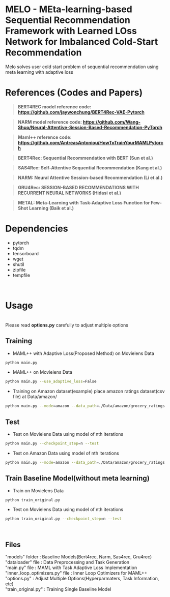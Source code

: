 # MELO - MEta-learning-based Sequential Recommendation Framework with Learned LOss Network for Imbalanced Cold-Start Recommendation 

Melo solves user cold start problem of sequential recommendation using meta learning with adaptive loss

# References (Codes and Papers)

> **BERT4REC model reference code: https://github.com/jaywonchung/BERT4Rec-VAE-Pytorch**

> **NARM model reference code: https://github.com/Wang-Shuo/Neural-Attentive-Session-Based-Recommendation-PyTorch**

> **Maml++ reference code: https://github.com/AntreasAntoniou/HowToTrainYourMAMLPytorch**


> **BERT4Rec: Sequential Recommendation with BERT (Sun et al.)**

> **SAS4Rec: Self-Attentive Sequential Recommendation (Kang et al.)**

> **NARM: Neural Attentive Session-based Recommendation (Li et al.)**

> **GRU4Rec: SESSION-BASED RECOMMENDATIONS WITH RECURRENT NEURAL NETWORKS (Hidasi et al.)**

> **METAL: Meta-Learning with Task-Adaptive Loss Function for Few-Shot Learning (Baik et al.)** 





# Dependencies  
* pytorch 
* tqdm 
* tensorboard
* wget
* shutil
* zipfile
* tempfile
  
<br/>

# Usage
<br/>
Please read <strong>options.py</strong> carefully to adjust multiple options
<br/>


## Training

* MAML++ with Adaptive Loss(Proposed Method) on Movielens Data
```bash 
python main.py
```

* MAML++ on Movielens Data
```bash 
python main.py --use_adaptive_loss=False
```

* Training on Amazon dataset(example)
place amazon ratings dataset(csv file) at Data/amazon/
```bash 
python main.py --mode=amazon --data_path=./Data/amazon/grocery_ratings.csv --min_sub_window_size=2 --max_seq_len=30 --num_samples=25 --num_query_set=1
```

## Test

* Test on Movielens Data using model of nth iterations 
```bash 
python main.py --checkpoint_step=n --test
```

* Test on Amazon Data using model of nth iterations
```bash 
python main.py --mode=amazon --data_path=./Data/amazon/grocery_ratings.csv --min_sub_window_size=2 --max_seq_len=30 --num_samples=25 --num_query_set=1 --checkpoint_step=n --test
```

## Train Baseline Model(without meta learning)
* Train on Movielens Data
```bash 
python train_original.py
```

* Test on Movielens Data using model of nth iterations
```bash 
python train_original.py --checkpoint_step=n --test
```

<br/>

## Files
"models" folder                      : Baseline Models(Bert4rec, Narm, Sas4rec, Gru4rec)<br/> 
"dataloader" file                    : Data Preprocessing and Task Generation<br/>
"main.py" file                       : MAML with Task Adaptive Loss Implementation <br/>
"inner_loop_optimizers.py" file      : Inner Loop Optimizers for MAML++<br/>
"options.py"                         : Adjust Multiple Options(Hyperparmaters, Task Information, etc)<br/>
"train_original.py"                  : Training Single Baseline Model<br/>
